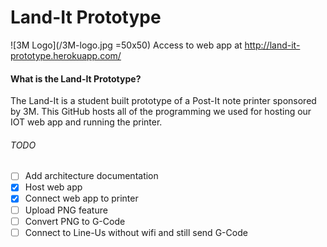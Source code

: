 # Land-It Prototype
![3M Logo](/3M-logo.jpg =50x50)
Access to web app at http://land-it-prototype.herokuapp.com/

#### What is the Land-It Prototype?
The Land-It is a student built prototype of a Post-It note printer sponsored by 3M.
This GitHub hosts all of the programming we used for hosting our IOT web app and running the printer.
###### TODO
- [ ] Add architecture documentation
- [x] Host web app
- [x] Connect web app to printer
- [ ] Upload PNG feature
- [ ] Convert PNG to G-Code
- [ ] Connect to Line-Us without wifi and still send G-Code

